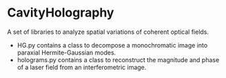 # CavityHolography
A set of libraries to analyze spatial variations of coherent optical fields.
- HG.py contains a class to decompose a monochromatic image into paraxial Hermite-Gaussian modes.
- holograms.py contains a class to reconstruct the magnitude and phase of a laser field from an interferometric image.
